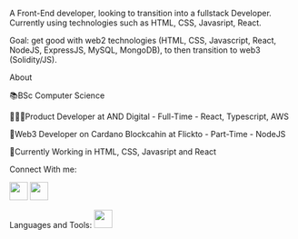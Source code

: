 A Front-End developer, looking to transition into a fullstack Developer. Currently using technologies such as HTML, CSS, Javasript, React.

Goal: get good with web2 technologies (HTML, CSS, Javascript, React, NodeJS, ExpressJS, MySQL, MongoDB), to then transition to web3 (Solidity/JS).

About

📚BSc Computer Science

👨🏻‍💻Product Developer at AND Digital - Full-Time - React, Typescript, AWS

🔮Web3 Developer on Cardano Blockcahin at Flickto - Part-Time - NodeJS

🔨Currently Working in HTML, CSS, Javasript and React

Connect With me: 

<img height="32" width="32" src="https://cdn.jsdelivr.net/npm/simple-icons@v6/icons/linkedin.svg">
<img height="32" width="32" src="https://cdn.jsdelivr.net/npm/simple-icons@v6/icons/twitter.svg" />



Languages and Tools:
<img height="32" width="32" color = "#F7DF1E" src="https://cdn.jsdelivr.net/npm/simple-icons@v6/icons/javascript.svg">
